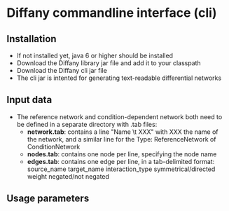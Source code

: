 # Diffany commandline interface (cli) ####
## Installation ####
 - If not installed yet, java 6 or higher should be installed 
 - Download the Diffany library jar file and add it to your classpath
 - Download the Diffany cli jar file
 - The cli jar is intented for generating text-readable differential networks

## Input data ####
 - The reference network and condition-dependent network both need to be defined in a separate directory with .tab files:
   + **network.tab**: contains a line "Name \t XXX" with XXX the name of the network, and a similar line for the Type: ReferenceNetwork of ConditionNetwork
   + **nodes.tab**: contains one node per line, specifying the node name
   + **edges.tab**: contains one edge per line, in a tab-delimited format: source\_name target\_name  interaction\_type symmetrical/directed  weight  negated/not negated

## Usage parameters ####
 
